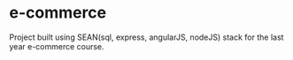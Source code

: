 # e-commerce
 Project built using SEAN(sql, express, angularJS, nodeJS) stack for the last year e-commerce course. 
